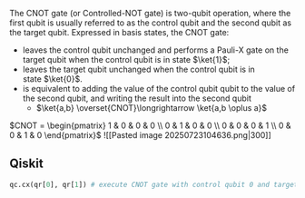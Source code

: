 The CNOT gate (or Controlled-NOT gate) is two-qubit operation, where the first qubit is usually referred to as the control qubit and the second qubit as the target qubit. Expressed in basis states, the CNOT gate:

- leaves the control qubit unchanged and performs a Pauli-X gate on the target qubit when the control qubit is in state $\ket{1}$;
- leaves the target qubit unchanged when the control qubit is in state $\ket{0}$.
- is equivalent to adding the value of the control qubit qubit to the value of the second qubit, and writing the result into the second qubit
	- $\ket{a,b} \overset{CNOT}\longrightarrow \ket{a,b \oplus a}$

$CNOT = \begin{pmatrix}  1 & 0 & 0 & 0 \\  0 & 1 & 0 & 0 \\  0 & 0 & 0 & 1 \\  0 & 0 & 1 & 0 \end{pmatrix}$
![[Pasted image 20250723104636.png|300]]

## Qiskit

```python
qc.cx(qr[0], qr[1]) # execute CNOT gate with control qubit 0 and target qubit 1
```